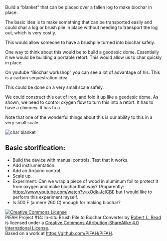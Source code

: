 Build a “blanket” that can be placed over a fallen log to make biochar in place.

The basic idea is to make something that can be transported easily and could char a log or brush pile in place without needing to transport the log out, which is very costly.

This would allow someone to have a brushpile turned into biochar safely.

One way to think about this would be to build a geodesic dome.  Essentially it we would be building a portable retort.   This would allow us to char quickly in place.

On youtube “Biochar workshop” you can see a lot of advantage of his.  This is a carbon sequestration idea.  

This could be done on a very small scale safely.

We could construct this out of iron, and fold it up like a geodesic dome.  As shown, we need to control oxygen flow to turn this into a retort.  It has to have a chimney.  It has to a

Note that one of the wonderful things about this is our ability to this in a very small scale.

![char blanket](https://cloud.githubusercontent.com/assets/5296671/7100031/22835362-dfcf-11e4-8d16-909f01924fab.png)


## Basic storification:

* Build the device with manual controls.  Test that it works.
* Add instrumentation.
* Add an Arduino control.
* Scale up.
* Experiment: Can we wrap a piece of wood in aluminum foil to protect it from oxygen and make biochar that way? (Apparently: https://www.youtube.com/watch?v=xOdk-JclCBI) but I would like to perform this experiment myself. 
* Is 500 F (a mere 260 C) enough for making biochar?

<a rel="license" href="http://creativecommons.org/licenses/by-sa/4.0/"><img alt="Creative Commons License" style="border-width:0" src="https://i.creativecommons.org/l/by-sa/4.0/88x31.png" /></a><br /><span xmlns:dct="http://purl.org/dc/terms/" href="http://purl.org/dc/dcmitype/Text" property="dct:title" rel="dct:type">PIFAH Project #14: In-situ Brush Pile to Biochar Converter</span> by <a xmlns:cc="http://creativecommons.org/ns#" href="https://github.com/PIFAH/PIFAH" property="cc:attributionName" rel="cc:attributionURL">Robert L. Read</a> is licensed under a <a rel="license" href="http://creativecommons.org/licenses/by-sa/4.0/">Creative Commons Attribution-ShareAlike 4.0 International License</a>.<br />Based on a work at <a xmlns:dct="http://purl.org/dc/terms/" href="https://github.com/PIFAH/PIFAH" rel="dct:source">https://github.com/PIFAH/PIFAH</a>.
